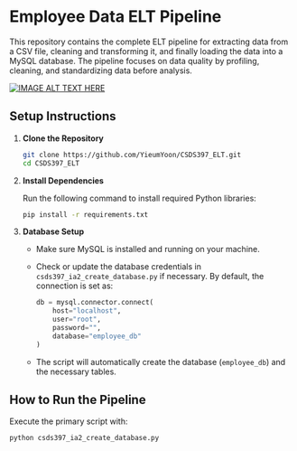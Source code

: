 # Employee Data ELT Pipeline

This repository contains the complete ELT pipeline for extracting data from a CSV file, cleaning and transforming it, and finally loading the data into a MySQL database. The pipeline focuses on data quality by profiling, cleaning, and standardizing data before analysis.

[![IMAGE ALT TEXT HERE](https://img.youtube.com/vi/CAH5PACT4vI/0.jpg)](https://www.youtube.com/watch?v=CAH5PACT4vI)

## Setup Instructions

1. **Clone the Repository**

   ```bash
   git clone https://github.com/YieumYoon/CSDS397_ELT.git
   cd CSDS397_ELT
   ```

2. **Install Dependencies**

   Run the following command to install required Python libraries:

   ```bash
   pip install -r requirements.txt
   ```

3. **Database Setup**

   - Make sure MySQL is installed and running on your machine.
   - Check or update the database credentials in `csds397_ia2_create_database.py` if necessary. By default, the connection is set as:
  
     ```python
     db = mysql.connector.connect(
         host="localhost",
         user="root",
         password="",
         database="employee_db"
     )
     ```

   - The script will automatically create the database (`employee_db`) and the necessary tables.

## How to Run the Pipeline

Execute the primary script with:

```bash
python csds397_ia2_create_database.py
```
